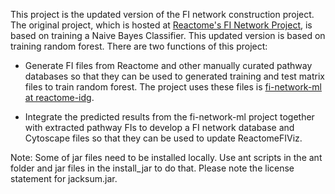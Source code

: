 This project is the updated version of the FI network construction project. The original project, which is hosted at [Reactome's FI Network Project](https://github.com/reactome/fi_network_build), is based on training a Naive Bayes Classifier. This updated version is based on training random forest. There are two functions of this project:

* Generate FI files from Reactome and other manually curated pathway databases so that they can be used to generated training and test matrix files to train random forest. The project uses these files is [fi-network-ml at reactome-idg](https://github.com/reactome-idg/fi-network-ml). 


* Integrate the predicted results from the fi-network-ml project together with extracted pathway FIs to develop a FI network database and Cytoscape files so that they can be used to update ReactomeFIViz.

Note: Some of jar files need to be installed locally. Use ant scripts in the ant folder and jar files in the install_jar to do that. Please note the license statement for jacksum.jar.